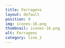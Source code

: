 ```yaml
---
title: Ferragens
layout: default
position: 9
img: icones-16.png
thumbnail: icones-16.png
alt: Ferragens
category: line_2
---
```

